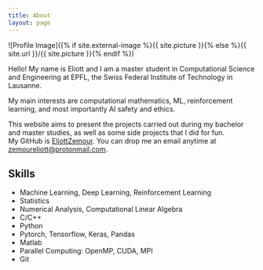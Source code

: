 ```yaml
---
title: About
layout: page
---
```

![Profile Image]({% if site.external-image %}{{ site.picture }}{% else %}{{ site.url }}/{{ site.picture }}{% endif %})


Hello! My name is Eliott and I am a master student in Computational Science and Engineering at EPFL, the Swiss Federal Institute of Technology in Lausanne.

My main interests are computational mathematics, ML, reinforcement learning, and most importantly AI safety and ethics.  

This website aims to present the projects carried out during my bachelor and master studies, as well as some side projects that I did for fun.  
My GitHub is [EliottZemour](https://github.com/EliottZemour). You can drop me an email anytime at [zemoureliott@protonmail.com](mailto:zemoureliott@protonmail.com).

<h2>Skills</h2>

<ul class="skill-list">
	<li>Machine Learning, Deep Learning, Reinforcement Learning</li>
	<li>Statistics</li>
	<li>Numerical Analysis, Computational Linear Algebra</li>
	<li>C/C++</li>
	<li>Python</li>
	<li>Pytorch, Tensorflow, Keras, Pandas</li>
	<li>Matlab</li>
	<li>Parallel Computing: OpenMP, CUDA, MPI</li>
	<li>Git</li>
</ul>
